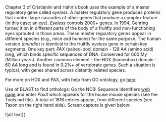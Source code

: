 Chapter 3 of Cristianini and Hahn's book uses the example of a master regulatory gene called *eyeless*. A master regulatory gene produces proteins that control large cascades of other genes that produce a complex feature (in this case: an eye). *Eyeless* controls 2000+ genes. In 1994, Gehring turned it on in different parts of the body of a fruitfly and non-functioning eyes sprouted in those areas. These master regulatory genes appear in different species (e.g., mice and humans) for the same purpose. The human version (*aniridia*) is identical to the fruitfly *eyeless* gene in certain key segments. One key part: *PAX* (paired-box) domain - 128 AA (amino acid) long, which binds specific sequences of DNA. Conserved for 600 My (Million years). Another common element - the *HOX* (homeobox) domain - 60 AA long and is found in 0.2%+ of vertebrate genes. Such a situation is typical, with genes shared across distantly related species. 

For more on HOX and PAX, with help from GO ontology, go [here](https://github.com/RShankar/Semantic-Web-for-Genomics/blob/master/Tools/Tools.md)

Use of BLAST to find orthologs: Go the NCBI Sequence Identifiers [web page](https://www.ncbi.nlm.nih.gov/genbank/sequenceids/) and enter *Pax3*  which appears for the house mouse species (see the Tools.md file). A total of 1816 entries appear, from different species (see Taxon on the right hand side). Screen capture is given below:

![alt text](
